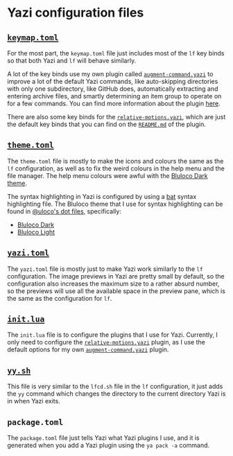 # Yazi configuration files

## [`keymap.toml`](https://yazi-rs.github.io/docs/configuration/keymap)
For the most part, the `keymap.toml` file just includes
most of the `lf` key binds so that both Yazi and `lf` will behave similarly.

A lot of the key binds use my own plugin called
[`augment-command.yazi`](https://github.com/hankertrix/augment-command.yazi)
to improve a lot of the default Yazi commands, like auto-skipping directories
with only one subdirectory, like GitHub does, automatically extracting and entering
archive files, and smartly determining an item group to operate on for a few commands.
You can find more information about the plugin
[here](https://github.com/hankertrix/augment-command.yazi).

There are also some key binds for the
[`relative-motions.yazi`](https://github.com/dedukun/relative-motions.yazi),
which are just the default key binds that you can find on the
[`README.md`](https://github.com/dedukun/relative-motions.yazi/blob/main/README.md#configuration)
of the plugin.

## [`theme.toml`](https://yazi-rs.github.io/docs/configuration/theme)
The `theme.toml` file is mostly to make the icons and colours the same as the `lf` configuration,
as well as to fix the weird colours in the help menu and the file manager.
The help menu colours were awful with the [Bluloco Dark theme](https://github.com/uloco/bluloco.nvim).

The syntax highlighting in Yazi is configured by using a [bat](https://github.com/sharkdp/bat)
syntax highlighting file.
The Bluloco theme that I use for syntax highlighting can be found in
[@uloco's dot files](https://github.com/uloco/dotfiles), specifically:

- [Bluloco Dark](https://github.com/uloco/dotfiles/blob/main/bat/.config/bat/themes/bluloco-dark/bluloco-dark.tmTheme)
- [Bluloco Light](https://github.com/uloco/dotfiles/blob/main/bat/.config/bat/themes/bluloco-light/bluloco-light.tmTheme)

## [`yazi.toml`](https://yazi-rs.github.io/docs/configuration/yazi)
The `yazi.toml` file is mostly just to make Yazi work similarly to the `lf` configuration.
The image previews in Yazi are pretty small by default,
so the configuration also increases the maximum size to a rather absurd number,
so the previews will use all the available space in the preview pane,
which is the same as the configuration for `lf`.

## [`init.lua`](https://yazi-rs.github.io/docs/plugins/overview/#sync-vs-async)
The `init.lua` file is to configure the plugins that I use for Yazi.
Currently, I only need to configure the
[`relative-motions.yazi`](https://github.com/dedukun/relative-motions.yazi)
plugin, as I use the default options for my own
[`augment-command.yazi`](https://github.com/hankertrix/augment-command.yazi)
plugin.

## [`yy.sh`](https://yazi-rs.github.io/docs/quick-start/#shell-wrapper)
This file is very similar to the `lfcd.sh` file in the `lf` configuration,
it just adds the `yy` command which changes the directory
to the current directory Yazi is in when Yazi exits.

## `package.toml`
The `package.toml` file just tells Yazi what Yazi plugins I use,
and it is generated when you add a Yazi plugin using the
`ya pack -a` command.
